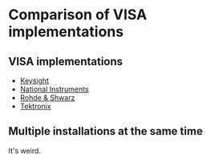 # Comparison of VISA implementations

## VISA implementations

* [Keysight](keysight)
* [National Instruments](national-instruments)
* [Rohde & Shwarz](rohde-and-schwarz)
* [Tektronix](tektronix)

## Multiple installations at the same time

It's weird.